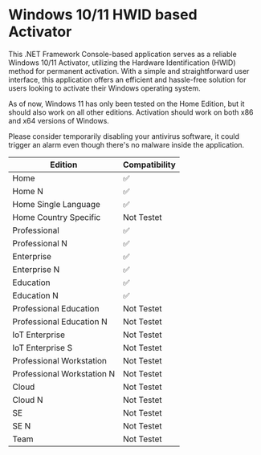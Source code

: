 # Windows 10/11 HWID based Activator

This .NET Framework Console-based application serves as a reliable Windows 10/11 Activator, utilizing the Hardware Identification (HWID) method for permanent activation. With a simple and straightforward user interface, this application offers an efficient and hassle-free solution for users looking to activate their Windows operating system.

As of now, Windows 11 has only been tested on the Home Edition, but it should also work on all other editions. Activation should work on both x86 and x64 versions of Windows.

Please consider temporarily disabling your antivirus software, it could trigger an alarm even though there's no malware inside the application.

| Edition  | Compatibility
| ------------- | -------------
| Home  | :white_check_mark:
| Home N  | :white_check_mark:
| Home Single Language  | :white_check_mark:
| Home Country Specific  | Not Testet
| Professional  | :white_check_mark:
| Professional N  | :white_check_mark:
| Enterprise  | :white_check_mark:
| Enterprise N  | :white_check_mark:
| Education  | :white_check_mark:
| Education N  | :white_check_mark:
| Professional Education | Not Testet
| Professional Education N  | Not Testet
| IoT Enterprise  | Not  Testet
| IoT Enterprise S  | Not  Testet
| Professional Workstation | Not Testet
| Professional Workstation N | Not Testet
| Cloud | Not Testet
| Cloud N | Not Testet
| SE | Not Testet
| SE N | Not Testet
| Team | Not Testet
